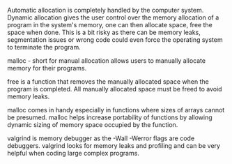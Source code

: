 Automatic allocation is completely handled by the computer system. Dynamic allocation gives the user control over the memory allocation of a program in the system's memory, one can then allocate space, free the space when done. This is a bit risky as there can be memory leaks, segmentation issues or wrong code could even force the operating system to terminate the program.

malloc - short for manual allocation allows users to manually allocate memory for their programs.

free is a function that removes the manually allocated space when the program is completed. All manually allocated space must be freed to avoid memory leaks.

malloc comes in handy especially in functions where sizes of arrays cannot be presumed. malloc helps increase portability of functions by allowing dynamic sizing of memory space occupied by the function.

valgrind is memory debugger as the -Wall -Werror flags are code debuggers. valgrind looks for memory leaks and profiling and can be very helpful when coding large complex programs.
